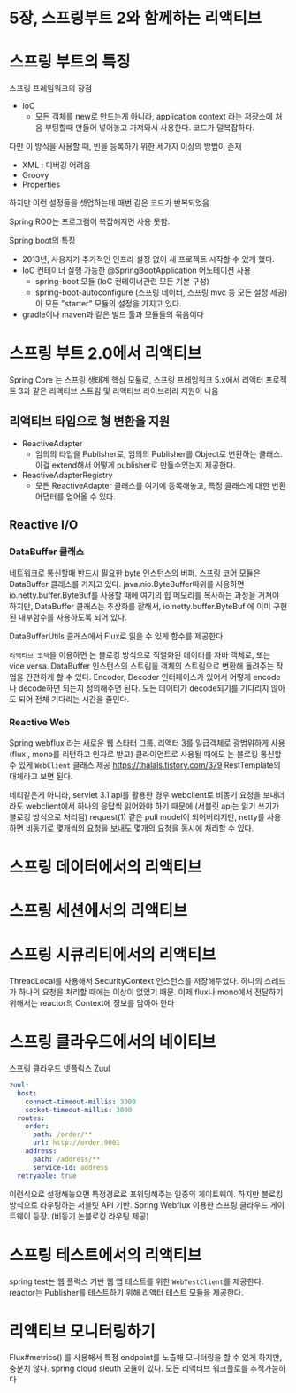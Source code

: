 # 5장, 스프링부트 2와 함께하는 리액티브

# 스프링 부트의 특징

스프링 프레임워크의 장점
- IoC 
  - 모든 객체를 new로 만드는게 아니라, application context 라는 저장소에 처음 부팅할때 만들어 넣어놓고 가져와서 사용한다. 코드가 덜복잡하다.

다만 이 방식을 사용할 때, 빈을 등록하기 위한 세가지 이상의 방법이 존재
- XML : 디버깅 어려움
- Groovy
- Properties

하지만 이런 설정들을 셋업하는데 매번 같은 코드가 반복되었음.

Spring ROO는 프로그램이 복잡해지면 사용 못함.

Spring boot의 특징
- 2013년, 사용자가 추가적인 인프라 설정 없이 새 프로젝트 시작할 수 있게 했다.
- IoC 컨테이너 실행 가능한 @SpringBootApplication 어노테이션 사용
  - spring-boot 모듈 (IoC 컨테이너관련 모든 기본 구성)
  - spring-boot-autoconfigure (스프링 데이터, 스프링 mvc 등 모든 설정 제공)이 모든 "starter" 모듈의 설정을 가지고 있다.
- gradle이나 maven과 같은 빌드 툴과 모듈들의 묶음이다

# 스프링 부트 2.0에서 리액티브

Spring Core 는 스프링 생태계 핵심 모듈로, 스프링 프레임워크 5.x에서 리액터 프로젝트 3과 같은 리액티브 스트림 및 리액티브 라이브러리 지원이 나옴

## 리액티브 타입으로 형 변환을 지원 
- ReactiveAdapter
  - 임의의 타입을 Publisher로, 임의의 Publisher를 Object로 변환하는 클래스. 이걸 extend해서 어떻게 publisher로 만들수있는지 제공한다.
- ReactiveAdapterRegistry
  - 모든 ReactiveAdapter 클래스를 여기에 등록해놓고, 특정 클래스에 대한 변환 어댑터를 얻어올 수 있다.

## Reactive I/O

### DataBuffer 클래스
네트워크로 통신할때 반드시 필요한 byte 인스턴스의 버퍼. 스프링 코어 모듈은 DataBuffer 클래스를 가지고 있다.
java.nio.ByteBuffer따위를 사용하면 io.netty.buffer.ByteBuf를 사용할 때에 여기의 힙 메모리를 복사하는 과정을 거쳐야 하지만,
DataBuffer 클래스는 추상화를 잘해서, io.netty.buffer.ByteBuf 에 이미 구현된 내부함수를 사용하도록 되어 있다.

DataBufferUtils 클래스에서 Flux로 읽을 수 있게 함수를 제공한다.

`리액티브 코덱`을 이용하면 논 블로킹 방식으로 직렬화된 데이터를 자바 객체로, 또는 vice versa.
DataBuffer 인스턴스의 스트림을 객체의 스트림으로 변환해 돌려주는 작업을 간편하게 할 수 있다. 
Encoder, Decoder 인터페이스가 있어서 어떻게 encode나 decode하면 되는지 정의해주면 된다.
모든 데이터가 decode되기를 기다리지 않아도 되어 전체 기다리는 시간을 줄인다.


### Reactive Web

Spring webflux 라는 새로운 웹 스타터 그룹. 리액터 3를 일급객체로 광범위하게 사용 (flux , mono를 리턴하고 인자로 받고)
클라이언트로 사용될 때에도 논 블로킹 통신할 수 있게 `WebClient` 클래스 제공
https://thalals.tistory.com/379 RestTemplate의 대체라고 보면 된다.

네티같은게 아니라, servlet 3.1 api를 활용한 경우 webclient로 비동기 요청을 보내더라도 webclient에서 하나의 응답씩 읽어와야 하기 때문에 (서블릿 api는 읽기 쓰기가 블로킹 방식으로 처리됨) 
request(1) 같은 pull model이 되어버리지만, netty를 사용하면 비동기로 몇개씩의 요청을 보내도 몇개의 요청을 동시에 처리할 수 있다.

# 스프링 데이터에서의 리액티브
# 스프링 세션에서의 리액티브
# 스프링 시큐리티에서의 리액티브
ThreadLocal를 사용해서 SecurityContext 인스턴스를 저장해두었다. 하나의 스레드가 하나의 요청을 처리할 때에는 이상이 없었기 때문.
이제 flux나 mono에서 전달하기 위해서는 reactor의 Context에 정보를 담아야 한다

# 스프링 클라우드에서의 네이티브

스프링 클라우드 넷플릭스 Zuul
```yaml
zuul:
  host: 
    connect-timeout-millis: 3000
    socket-timeout-millis: 3000
  routes: 
    order: 
      path: /order/** 
      url: http://order:9001  
    address: 
      path: /address/**
      service-id: address
  retryable: true 
```

이런식으로 설정해놓으면 특정경로로 포워딩해주는 일종의 게이트웨이. 하지만 블로킹 방식으로 라우팅하는 서블릿 API 기반.
Spring Webflux 이용한 스프링 클라우드 게이트웨이 등장. (비동기 논블로킹 라우팅 제공)

# 스프링 테스트에서의 리액티브
spring test는 웹 플럭스 기반 웹 앱 테스트를 위한 `WebTestClient`를 제공한다. 
reactor는 Publisher를 테스트하기 위해 리액터 테스트 모듈을 제공한다. 
# 리액티브 모니터링하기
Flux#metrics() 를 사용해서 특정 endpoint를 노출해 모니터링을 할 수 있게 하지만, 충분치 않다. spring cloud sleuth 모듈이 있다.
모든 리액티브 워크플로를 추적가능하다


